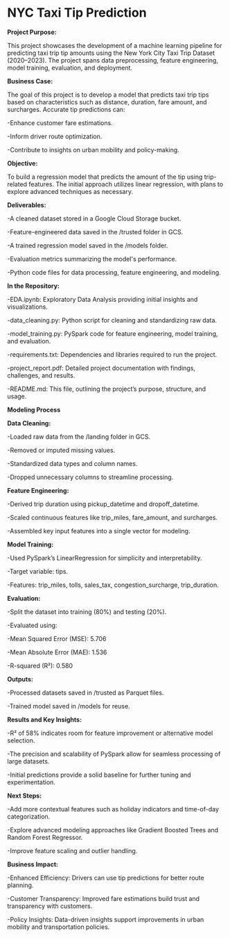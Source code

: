 # NYC Taxi Tip Prediction
**Project Purpose:**

This project showcases the development of a machine learning pipeline for predicting taxi trip tip amounts using the New York City Taxi Trip Dataset (2020–2023). The project spans data preprocessing, feature engineering, model training, evaluation, and deployment.

**Business Case:**

The goal of this project is to develop a model that predicts taxi trip tips based on characteristics such as distance, duration, fare amount, and surcharges. Accurate tip predictions can:

-Enhance customer fare estimations.

-Inform driver route optimization.

-Contribute to insights on urban mobility and policy-making.


**Objective:**

To build a regression model that predicts the amount of the tip using trip-related features. The initial approach utilizes linear regression, with plans to explore advanced techniques as necessary.

**Deliverables:**

-A cleaned dataset stored in a Google Cloud Storage bucket.

-Feature-engineered data saved in the /trusted folder in GCS.

-A trained regression model saved in the /models folder.

-Evaluation metrics summarizing the model's performance.

-Python code files for data processing, feature engineering, and modeling.


**In the Repository:**

-EDA.ipynb: Exploratory Data Analysis providing initial insights and visualizations.

-data_cleaning.py: Python script for cleaning and standardizing raw data.

-model_training.py: PySpark code for feature engineering, model training, and evaluation.

-requirements.txt: Dependencies and libraries required to run the project.

-project_report.pdf: Detailed project documentation with findings, challenges, and results.

-README.md: This file, outlining the project’s purpose, structure, and usage.


**Modeling Process**

**Data Cleaning:**

-Loaded raw data from the /landing folder in GCS.

-Removed or imputed missing values.

-Standardized data types and column names.

-Dropped unnecessary columns to streamline processing.


**Feature Engineering:**

-Derived trip duration using pickup_datetime and dropoff_datetime.

-Scaled continuous features like trip_miles, fare_amount, and surcharges.

-Assembled key input features into a single vector for modeling.


**Model Training:**

-Used PySpark’s LinearRegression for simplicity and interpretability.

-Target variable: tips.

-Features: trip_miles, tolls, sales_tax, congestion_surcharge, trip_duration.


**Evaluation:**

-Split the dataset into training (80%) and testing (20%).

-Evaluated using:

  -Mean Squared Error (MSE): 5.706
  
  -Mean Absolute Error (MAE): 1.536
  
  -R-squared (R²): 0.580
  

**Outputs:**

-Processed datasets saved in /trusted as Parquet files.

-Trained model saved in /models for reuse.


**Results and Key Insights:**

-R² of 58% indicates room for feature improvement or alternative model selection.

-The precision and scalability of PySpark allow for seamless processing of large datasets.

-Initial predictions provide a solid baseline for further tuning and experimentation.


**Next Steps:**

-Add more contextual features such as holiday indicators and time-of-day categorization.

-Explore advanced modeling approaches like Gradient Boosted Trees and Random Forest Regressor.

-Improve feature scaling and outlier handling.


**Business Impact:**

-Enhanced Efficiency: Drivers can use tip predictions for better route planning.

-Customer Transparency: Improved fare estimations build trust and transparency with customers.

-Policy Insights: Data-driven insights support improvements in urban mobility and transportation policies.
